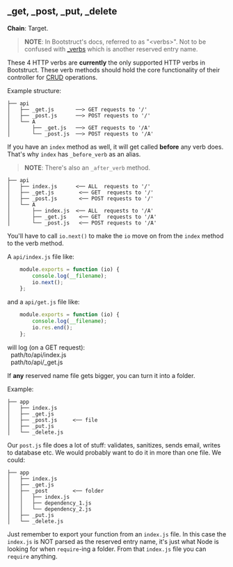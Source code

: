 _get, _post, _put, _delete
--------------------------
**Chain**: Target.

>**NOTE**: In Bootstruct's docs, referred to as "\<verbs>". Not to be confused with [_verbs](https://github.com/taitulism/Bootstruct/blob/entry-names/Docs/Reserved%20Entry%20Names/WebRoot/%24verbs.md) which is another reserved entry name.

These 4 HTTP verbs are **currently** the only supported HTTP verbs in Bootstruct. These verb methods should hold the core functionality of their controller for [CRUD](https://en.wikipedia.org/wiki/Create,_read,_update_and_delete) operations.

Example structure:
```
├── api
│   ├── _get.js       ──> GET requests to '/'
│   ├── _post.js      ──> POST requests to '/'
│   └── A
│       ├── _get.js   ──> GET requests to '/A'
│       └── _post.js  ──> POST requests to '/A'
```

If you have an `index` method as well, it will get called **before** any verb does. That's why `index` has `_before_verb` as an alias.

>**NOTE**: There's also an `_after_verb` method.

```
├── api
│   ├── index.js      <── ALL  requests to '/'
│   ├── _get.js        <── GET  requests to '/'
│   ├── _post.js       <── POST requests to '/'
│   └── A
│       ├── index.js  <── ALL  requests to '/A'
│       ├── _get.js    <── GET  requests to '/A'
│       └── _post.js   <── POST requests to '/A'
```

You'll have to call `io.next()` to make the `io` move on from the `index` method to the verb method.

A `api/index.js` file like:
```js
	module.exports = function (io) {
		console.log(__filename);
		io.next();
	};
```
and a `api/get.js` file like:
```js
	module.exports = function (io) {
		console.log(__filename);
		io.res.end();
	};
```
will log (on a GET request):  
 &nbsp; path/to/api/index.js  
 &nbsp; path/to/api/_get.js

If **any** reserved name file gets bigger, you can turn it into a folder.  

Example:
```
├── app
│   ├── index.js
│   ├── _get.js
│   ├── _post.js     <── file
│   ├── _put.js
│   └── _delete.js
```
Our `post.js` file does a lot of stuff: validates, sanitizes, sends email, writes to database etc. We would probably want to do it in more than one file. We could:

```
├── app
│   ├── index.js
│   ├── _get.js
│   ├── _post        <── folder
│   │   ├── index.js
│   │   ├── dependency_1.js
│   │   └── dependency_2.js
│   ├── _put.js
│   └── _delete.js
```
Just remember to export your function from an `index.js` file. In this case the `index.js` is NOT parsed as the reserved entry name, it's just what Node is looking for when `require`-ing a folder. From that `index.js` file you can `require` anything.
